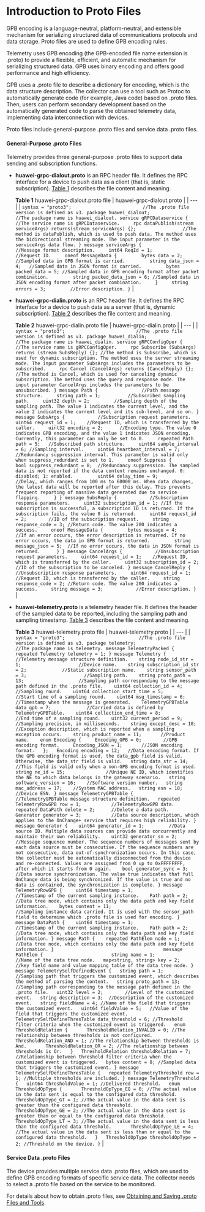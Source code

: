 Introduction to Proto Files
===========================

GPB encoding is a language-neutral, platform-neutral, and extensible mechanism for serializing structured data of communications protocols and data storage. Proto files are used to define GPB encoding rules.

Telemetry uses GPB encoding (the GPB-encoded file name extension is .proto) to provide a flexible, efficient, and automatic mechanism for serializing structured data. GPB uses binary encoding and offers good performance and high efficiency.

GPB uses a .proto file to describe a dictionary for encoding, which is the data structure description. The collector can use a tool such as Protoc to automatically generate code (for example, Java code) based on .proto files. Then, users can perform secondary development based on the automatically generated code to parse the obtained telemetry data, implementing data interconnection with devices.

Proto files include general-purpose .proto files and service data .proto files.

#### General-Purpose .proto Files

Telemetry provides three general-purpose .proto files to support data sending and subscription functions.

* **huawei-grpc-dialout.proto** is an RPC header file. It defines the RPC interface for a device to push data as a client (that is, static subscription). [Table 1](#EN-US_TOPIC_0000001563754553__table954519365216) describes the file content and meaning.
  
  **Table 1** huawei-grpc-dialout.proto file
  | huawei-grpc-dialout.proto |
  | --- |
  | ``` syntax = "proto3";                          //The .proto file version is defined as v3. package huawei_dialout;                     //The package name is huawei_dialout. service gRPCDataservice {                   //The service name is gRPCDataservice.     rpc dataPublish(stream serviceArgs) returns(stream serviceArgs) {};                 //The method is dataPublish, which is used to push data. The method uses the bidirectional streaming mode. The input parameter is the serviceArgs data flow. } message serviceArgs {                       //Message format description.     int64 ReqId = 1;                        //Request ID.     oneof MessageData {         bytes data = 2;         //Sampled data in GPB format is carried.         string data_json = 4;   //Sampled data in JSON format is carried.         bytes packed_data = 5; //Sampled data in GPB encoding format after packet combination.         string packed_data_json = 6; //Sampled data in JSON encoding format after packet combination.     }     string errors = 3;         //Error description. } ``` |

* **huawei-grpc-dialin.proto** is an RPC header file. It defines the RPC interface for a device to push data as a server (that is, dynamic subscription). [Table 2](#EN-US_TOPIC_0000001563754553__table6416454520138) describes the file content and meaning.
  
  **Table 2** huawei-grpc-dialin.proto file
  | huawei-grpc-dialin.proto |
  | --- |
  | ``` syntax = "proto3";                          //The .proto file version is defined as v3. package huawei_dialin;                     //The package name is huawei_dialin. service gRPCConfigOper {                   //The service name is gRPCConfigOper.     rpc Subscribe (SubsArgs) returns (stream SubsReply) {}; //The method is Subscribe, which is used for dynamic subscription. The method uses the server streaming mode. The input parameter SubsArgs includes the parameters to be subscribed.     rpc Cancel (CancelArgs) returns (CancelReply) {}; //The method is Cancel, which is used for canceling dynamic subscription. The method uses the query and response mode. The input parameter CancelArgs includes the parameters to be unsubscribed. } message Path {                //Path message structure.     string path = 1;          //Subscribed sampling path.     uint32 depth = 2;         //Sampling depth of the sampling path. The value 1 indicates the current level, and the value 2 indicates the current level and its sub-level, and so on. } message SubsArgs {            //Subscription request parameters.     uint64 request_id = 1;    //Request ID, which is transferred by the caller.     uint32 encoding = 2;      //Encoding type. The value 0 indicates GPB encoding, and the value 1 indicates JSON encoding. Currently, this parameter can only be set to 0.     repeated Path path = 5;   //Subscribed path structure.     uint64 sample_interval = 6; //Sampling interval.     uint64 heartbeat_interval = 7; //Redundancy suppression interval. This parameter is valid only when suppress_redundant is set to 1.     oneof Suppress {         bool suppress_redundant = 8;  //Redundancy suppression. The sampled data is not reported if the data content remains unchanged. 0: disabled; 1: enabled.         uint64 delay_time = 9;        //Delay, which ranges from 100 ms to 60000 ms. When data changes, the latest data will be reported after this delay. This prevents frequent reporting of massive data generated due to service flapping.     } } message SubsReply {            //Subscription response parameters.     uint32 subscription_id = 1; //If the subscription is successful, a subscription ID is returned. If the subscription fails, the value 0 is returned.     uint64 request_id = 2;        //ID of the subscription request.     string response_code = 3; //Return code. The value 200 indicates a success.     oneof MessageData {         bytes message = 4;        //If an error occurs, the error description is returned. If no error occurs, the data in GPB format is returned.         string message_json = 5;  //If no error occurs, the data in JSON format is returned.      } } message CancelArgs {            //Unsubscription request parameters.     uint64 request_id = 1;    //Request ID, which is transferred by the caller.     uint32 subscription_id = 2;   //ID of the subscription to be canceled. } message CancelReply {            //Unsubscription response parameters.     uint64 request_id = 1;    //Request ID, which is transferred by the caller.     string response_code = 2; //Return code. The value 200 indicates a success.     string message = 3;            //Error description. } ``` |

* **huawei-telemetry.proto** is a telemetry header file. It defines the header of the sampled data to be reported, including the sampling path and sampling timestamp. [Table 3](#EN-US_TOPIC_0000001563754553__table1570931125516) describes the file content and meaning.
  
  **Table 3** huawei-telemetry.proto file
  | huawei-telemetry.proto |
  | --- |
  | ``` syntax = "proto3";                           //The .proto file version is defined as v3. package telemetry;                          //The package name is telemetry. message TelemetryPacked {     repeated Telemetry telemetry = 1; } message Telemetry {                           //Telemetry message structure definition.    string node_id_str = 1;                     //Device name.    string subscription_id_str = 2;             //Static subscription name.    string sensor_path = 3;                     //Sampling path.    string proto_path = 13;                    //Sampling path corresponding to the message path defined in the .proto file.    uint64 collection_id = 4;                   //Sampling round.    uint64 collection_start_time = 5;           //Start time of a sampling round.    uint64 msg_timestamp = 6;                   //Timestamp when the message is generated.    TelemetryGPBTable data_gpb = 7;             //Carried data is defined by TelemetryGPBTable.    uint64 collection_end_time = 8;                   //End time of a sampling round.    uint32 current_period = 9;                  //Sampling precision, in milliseconds.    string except_desc = 10;        //Exception description, which is reported when a sampling exception occurs.    string product_name = 11;       //Product name.    enum Encoding {     Encoding_GPB = 0;        //GPB encoding format.     Encoding_JSON = 1;       //JSON encoding format.   };   Encoding encoding = 12;   //Data encoding format. If the GPB encoding format is used, the data_gpb field is valid. Otherwise, the data_str field is valid.   string data_str = 14;   //This field is valid only when a non-GPB encoding format is used.   string ne_id = 15;               //Unique NE ID, which identifies the NE to which data belongs in the gateway scenario.   string software_version = 16;    //Software version number.   string mac_address = 17;    //System MAC address.   string esn = 18;    //Device ESN. } message TelemetryGPBTable {                 //TelemetryGPBTable message structure definition.   repeated TelemetryRowGPB row = 1;           //TelemetryRowGPB data.   repeated DataPath delete = 2;      //Delete a data path.   Generator generator = 3;           //Data source description, which applies to the OnChange+ service that requires high reliability. }  message Generator {    uint64 generator_id = 1;         //Data source ID. Multiple data sources can provide data concurrently and maintain their own reliability.    uint32 generator_sn = 2;         //Message sequence number. The sequence numbers of messages sent by each data source must be consecutive. If the sequence numbers are not consecutive, data out-of-synchronization occurs. In this case, the collector must be automatically disconnected from the device and re-connected. Values are assigned from 0 up to 0xFFFFFFFF, after which it starts from 0 again.    bool generator_sync = 3;         //Data source synchronization. The value true indicates that full OnChange data is being synchronized. If the value is true and no data is contained, the synchronization is complete. } message TelemetryRowGPB {     uint64 timestamp = 1;                       //Timestamp of the current sampling instance.    Path path = 2;                    //Data tree node, which contains only the data path and key field information.    bytes content = 11;                         //Sampling instance data carried. It is used with the sensor_path field to determine which .proto file is used for encoding. } message DataPath {    uint64 timestamp = 1;                //Timestamp of the current sampling instance.    Path path = 2;                       //Data tree node, which contains only the data path and key field information. } message Path {    repeated PathElem node = 1;          //Data tree node, which contains only the data path and key field information. }                                        message PathElem {                         string name = 1;                      //Name of the data tree node.   map<string, string> key = 2;          //key field name and value mapping table of the data tree node. }  message TelemetrySelfDefinedEvent {   string path = 1;         //Sampling path that triggers the customized event, which describes the method of parsing the content.   string proto_path = 13;  //Sampling path corresponding to the message path defined in the .proto file.   uint32 level = 2;        //Level of the customized event.   string description = 3;  //Description of the customized event.   string fieldName = 4; //Name of the field that triggers the customized event.   uint64 fieldValue = 5;   //Value of the field that triggers the customized event.   TelemetrySelfDefineThresTable data_threshold = 6; //Threshold filter criteria when the customized event is triggered.   enum ThresholdRelation {       ThresholdRelation_INVALID = 0; //The relationship between thresholds is not configured.       ThresholdRelation_AND = 1; //The relationship between thresholds is And.       ThresholdRelation_OR = 2; //The relationship between thresholds is Or.   }   ThresholdRelation thresholdRelation = 7; //Relationship between threshold filter criteria when the customized event is triggered.   bytes content = 8; //Sampled data that triggers the customized event. } message TelemetrySelfDefineThresTable {   repeated TelemetryThreshold row = 1; //Multiple thresholds are included. } message TelemetryThreshold {   uint64 thresholdValue = 1; //Delivered threshold.   enum ThresholdOpType {       ThresholdOpType_EQ = 0; //The actual value in the data sent is equal to the configured data threshold.       ThresholdOpType_GT = 1; //The actual value in the data sent is greater than the configured data threshold.       ThresholdOpType_GE = 2; //The actual value in the data sent is greater than or equal to the configured data threshold.       ThresholdOpType_LT = 3; //The actual value in the data sent is less than the configured data threshold.       ThresholdOpType_LE = 4; //The actual value in the data sent is less than or equal to the configured data threshold.   }   ThresholdOpType thresholdOpType = 2; //Threshold on the device. } ``` |

#### Service Data .proto Files

The device provides multiple service data .proto files, which are used to define GPB encoding formats of specific service data. The collector needs to select a .proto file based on the service to be monitored.

For details about how to obtain .proto files, see [Obtaining and Saving .proto Files and Tools](galaxy_telemetry_cfg_0055.html).